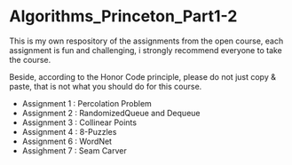 # Algorithms_Princeton_Part1-2

This is my own respository of the assignments from the open course, each assignment is fun and challenging, i strongly recommend everyone to take the course.

Beside, according to the Honor Code principle, please do not just copy & paste, that is not what you should do for this course.

+ Assignment 1 : Percolation Problem
+ Assignment 2 : RandomizedQueue and Dequeue
+ Assignment 3 : Collinear Points
+ Assignment 4 : 8-Puzzles
+ Assignment 6 : WordNet
+ Assighment 7 : Seam Carver
